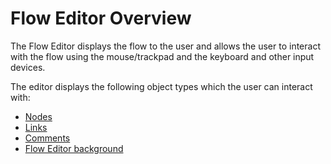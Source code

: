 # Flow Editor Overview

The Flow Editor displays the flow to the user and allows the user to interact with the flow using the mouse/trackpad and the keyboard and other input devices.

The editor displays the following object types which the user can interact with:

* [Nodes](01.01.01-nodes.md)
* [Links](01.01.02-links.md)
* [Comments](01.01.03-comments.md)
* [Flow Editor background](01.01.04-background.md)



